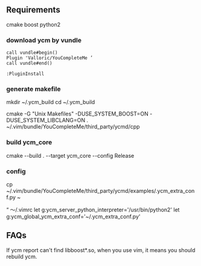 ## Requirements

cmake boost python2

### download ycm by vundle

```
call vundle#begin()
Plugin 'Valloric/YouCompleteMe ’
call vundle#end()

:PluginInstall
```

### generate makefile

mkdir ~/.ycm_build
cd ~/.ycm_build

cmake -G "Unix Makefiles" -DUSE_SYSTEM_BOOST=ON -DUSE_SYSTEM_LIBCLANG=ON . ~/.vim/bundle/YouCompleteMe/third_party/ycmd/cpp

### build ycm_core

cmake --build . --target ycm_core --config Release

### config

cp ~/.vim/bundle/YouCompleteMe/third_party/ycmd/examples/.ycm_extra_conf.py ~

“ ～/.vimrc
let g:ycm_server_python_interpreter='/usr/bin/python2'
let g:ycm_global_ycm_extra_conf='~/.ycm_extra_conf.py'

## FAQs

If ycm report can't find libboost\*.so, when you use vim, it means you should rebuild ycm.
